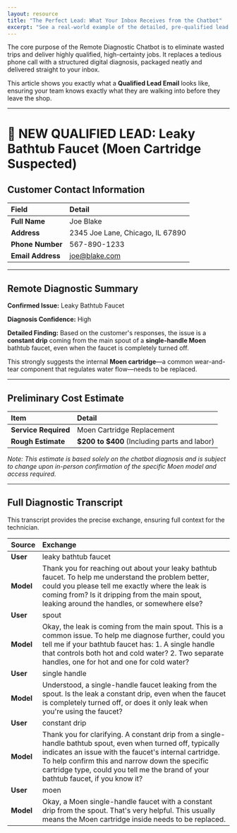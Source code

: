 ```yaml
---
layout: resource
title: "The Perfect Lead: What Your Inbox Receives from the Chatbot"
excerpt: "See a real-world example of the detailed, pre-qualified lead email generated by the Remote Diagnostic Chatbot—including contact info, diagnosis, and estimate."
---
```


The core purpose of the Remote Diagnostic Chatbot is to eliminate wasted trips and deliver highly qualified, high-certainty jobs. It replaces a tedious phone call with a structured digital diagnosis, packaged neatly and delivered straight to your inbox.

This article shows you exactly what a **Qualified Lead Email** looks like, ensuring your team knows exactly what they are walking into before they leave the shop.

---

# 📧 NEW QUALIFIED LEAD: Leaky Bathtub Faucet (Moen Cartridge Suspected)

## Customer Contact Information

| Field | Detail |
| :--- | :--- |
| **Full Name** | Joe Blake |
| **Address** | 2345 Joe Lane, Chicago, IL 67890 |
| **Phone Number** | 567-890-1233 |
| **Email Address** | joe@blake.com |

---

## Remote Diagnostic Summary

**Confirmed Issue:** Leaky Bathtub Faucet

**Diagnosis Confidence:** High

**Detailed Finding:**
Based on the customer's responses, the issue is a **constant drip** coming from the main spout of a **single-handle Moen** bathtub faucet, even when the faucet is completely turned off.

This strongly suggests the internal **Moen cartridge**—a common wear-and-tear component that regulates water flow—needs to be replaced.

---

## Preliminary Cost Estimate

| Item | Detail |
| :--- | :--- |
| **Service Required** | Moen Cartridge Replacement |
| **Rough Estimate** | **\$200 to \$400** (Including parts and labor) |

*Note: This estimate is based solely on the chatbot diagnosis and is subject to change upon in-person confirmation of the specific Moen model and access required.*

---

## Full Diagnostic Transcript

This transcript provides the precise exchange, ensuring full context for the technician.

| Source | Exchange |
| :--- | :--- |
| **User** | leaky bathtub faucet |
| **Model** | Thank you for reaching out about your leaky bathtub faucet. To help me understand the problem better, could you please tell me exactly where the leak is coming from? Is it dripping from the main spout, leaking around the handles, or somewhere else? |
| **User** | spout |
| **Model** | Okay, the leak is coming from the main spout. This is a common issue. To help me diagnose further, could you tell me if your bathtub faucet has: 1. A single handle that controls both hot and cold water? 2. Two separate handles, one for hot and one for cold water? |
| **User** | single handle |
| **Model** | Understood, a single-handle faucet leaking from the spout. Is the leak a constant drip, even when the faucet is completely turned off, or does it only leak when you're using the faucet? |
| **User** | constant drip |
| **Model** | Thank you for clarifying. A constant drip from a single-handle bathtub spout, even when turned off, typically indicates an issue with the faucet's internal cartridge. To help confirm this and narrow down the specific cartridge type, could you tell me the brand of your bathtub faucet, if you know it? |
| **User** | moen |
| **Model** | Okay, a Moen single-handle faucet with a constant drip from the spout. That's very helpful. This usually means the Moen cartridge inside needs to be replaced. |
